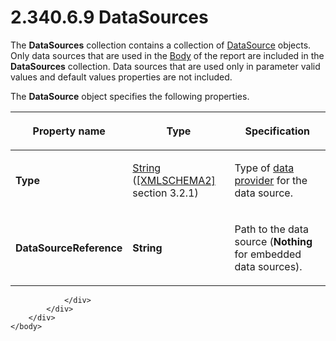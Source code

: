 <html dir="LTR" xmlns:mshelp="http://msdn.microsoft.com/mshelp" xmlns:ddue="http://ddue.schemas.microsoft.com/authoring/2003/5" xmlns:xlink="http://www.w3.org/1999/xlink" xmlns:tool="http://www.microsoft.com/tooltip">
    <head>
        <meta http-equiv="Content-Type" content="text/html; CHARSET=utf-8"></meta>
        <meta name="save" content="history"></meta>
        <title>2.340.6.9 DataSources</title>
        <xml>
            <mshelp:toctitle title="2.340.6.9 DataSources"></mshelp:toctitle>
            <mshelp:rltitle title="[MS-RDL]: DataSources"></mshelp:rltitle>
            <mshelp:keyword index="A" term="77c08d5f-043d-4ab0-93fc-151964bf42a5"></mshelp:keyword>
            <mshelp:attr name="DCSext.ContentType" value="open specification"></mshelp:attr>
            <mshelp:attr name="AssetID" value="77c08d5f-043d-4ab0-93fc-151964bf42a5"></mshelp:attr>
            <mshelp:attr name="TopicType" value="kbRef"></mshelp:attr>
            <mshelp:attr name="DCSext.Title" value="[MS-RDL]: DataSources" />
        </xml>
    </head>
    <body>
        <div id="header">
            <h1 class="heading">2.340.6.9 DataSources</h1>
        </div>
        <div id="mainSection">
            <div id="mainBody">
                <div id="allHistory" class="saveHistory"></div>
                <div id="sectionSection0" class="section" name="collapseableSection">
                    

<p>The <b>DataSources</b> collection contains a collection of <a href="0f098196-d1a1-4668-ac38-70331cc05041.html">DataSource</a> objects. Only
data sources that are used in the <a href="6bf4e125-fdfd-4d04-88aa-c4395ba8a252.html">Body</a> of the report are
included in the <b>DataSources</b> collection. Data sources that are used only
in parameter valid values and default values properties are not included.</p>

<p>The <b>DataSource</b> object specifies the following
properties.</p>

<table>
 <thead>
  <tr>
   <th>
   <p>Property name</p>
   </th>
   <th>
   <p>Type</p>
   </th>
   <th>
   <p>Specification</p>
   </th>
  </tr>
 </thead>
 <tr>
  <td>
  <p><b>Type</b></p>
  </td>
  <td>
  <p><a href="1ed81ef3-a683-45e3-aaad-bd2bbe71bc3d.html">String</a>
  (<a href="https://go.microsoft.com/fwlink/?LinkId=90610">[XMLSCHEMA2]</a>
  section 3.2.1)</p>
  </td>
  <td>
  <p>Type of <a href="b2482b3f-74ab-4ca8-a9e5-c07955011743.html#gt_33fa4cdc-ae58-4a6c-8111-31377e1d292e">data provider</a> for the
  data source.</p>
  </td>
 </tr>
 <tr>
  <td>
  <p><b>DataSourceReference</b></p>
  </td>
  <td>
  <p><b>String</b></p>
  </td>
  <td>
  <p>Path to the data source (<b>Nothing</b> for embedded
  data sources).</p>
  </td>
 </tr>
</table>

<p> </p>


                </div>
            </div>
        </div>
    </body>
</html>